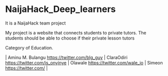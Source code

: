 # NaijaHack_Deep_learners
It is a NaijaHack team project 

My project is a website that connects students to private tutors. The students should be able to choose if their private lesson tutors

Category of Education.

| Aminu M. Bulangu https://twitter.com/blg_guy |
ClaraOdiri https://twitter.com/is_onyinye |
Olawale https://twitter.com/wale_io |
Simeon https://twitter.com/ |
